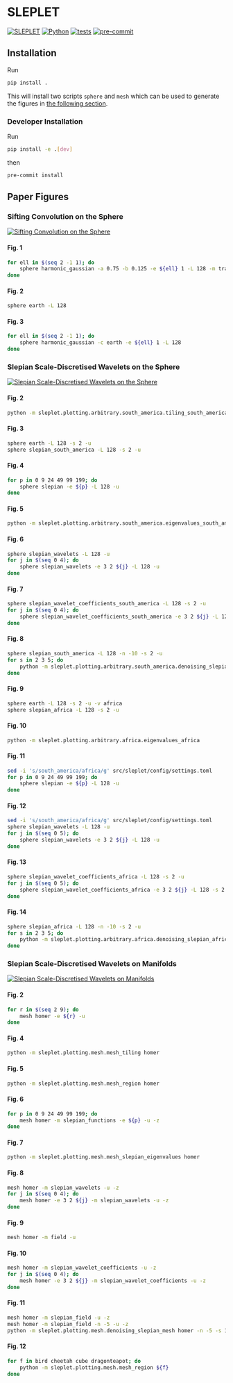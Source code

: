 # SLEPLET

[![SLEPLET](https://zenodo.org/badge/DOI/10.5281/zenodo.7268074.svg)](https://doi.org/10.5281/zenodo.7268074)
[![Python](https://img.shields.io/badge/python-3.10-orange.svg)](https://www.python.org/downloads/release/python-3100/)
[![tests](https://github.com/astro-informatics/sleplet/actions/workflows/tests.yml/badge.svg)](https://github.com/astro-informatics/sleplet/actions/workflows/tests.yml)
[![pre-commit](https://img.shields.io/badge/pre--commit-enabled-brightgreen?logo=pre-commit&logoColor=white)](https://github.com/pre-commit/pre-commit)

## Installation

Run

```sh
pip install .
```

This will install two scripts `sphere` and `mesh` which can be used to generate the figures in [the following section](#paper-figures).

### Developer Installation

Run

```sh
pip install -e .[dev]
```

then

```sh
pre-commit install
```

## Paper Figures

### Sifting Convolution on the Sphere

[![Sifting Convolution on the Sphere](https://img.shields.io/badge/DOI-10.1109/LSP.2021.3050961-pink.svg)](https://dx.doi.org/10.1109/LSP.2021.3050961)

#### Fig. 1

```sh
for ell in $(seq 2 -1 1); do
    sphere harmonic_gaussian -a 0.75 -b 0.125 -e ${ell} 1 -L 128 -m translate -o
done
```

#### Fig. 2

```sh
sphere earth -L 128
```

#### Fig. 3

```sh
for ell in $(seq 2 -1 1); do
    sphere harmonic_gaussian -c earth -e ${ell} 1 -L 128
done
```

### Slepian Scale-Discretised Wavelets on the Sphere

[![Slepian Scale-Discretised Wavelets on the Sphere](https://img.shields.io/badge/DOI-10.1109/TSP.2022.3233309-pink.svg)](https://dx.doi.org/10.1109/TSP.2022.3233309)

#### Fig. 2

```sh
python -m sleplet.plotting.arbitrary.south_america.tiling_south_america
```

#### Fig. 3

```sh
sphere earth -L 128 -s 2 -u
sphere slepian_south_america -L 128 -s 2 -u
```

#### Fig. 4

```sh
for p in 0 9 24 49 99 199; do
    sphere slepian -e ${p} -L 128 -u
done
```

#### Fig. 5

```sh
python -m sleplet.plotting.arbitrary.south_america.eigenvalues_south_america
```

#### Fig. 6

```sh
sphere slepian_wavelets -L 128 -u
for j in $(seq 0 4); do
    sphere slepian_wavelets -e 3 2 ${j} -L 128 -u
done
```

#### Fig. 7

```sh
sphere slepian_wavelet_coefficients_south_america -L 128 -s 2 -u
for j in $(seq 0 4); do
    sphere slepian_wavelet_coefficients_south_america -e 3 2 ${j} -L 128 -s 2 -u
done
```

#### Fig. 8

```sh
sphere slepian_south_america -L 128 -n -10 -s 2 -u
for s in 2 3 5; do
    python -m sleplet.plotting.arbitrary.south_america.denoising_slepian_south_america -n -10 -s ${s}
done
```

#### Fig. 9

```sh
sphere earth -L 128 -s 2 -u -v africa
sphere slepian_africa -L 128 -s 2 -u
```

#### Fig. 10

```sh
python -m sleplet.plotting.arbitrary.africa.eigenvalues_africa
```

#### Fig. 11

```sh
sed -i 's/south_america/africa/g' src/sleplet/config/settings.toml
for p in 0 9 24 49 99 199; do
    sphere slepian -e ${p} -L 128 -u
done
```

#### Fig. 12

```sh
sed -i 's/south_america/africa/g' src/sleplet/config/settings.toml
sphere slepian_wavelets -L 128 -u
for j in $(seq 0 5); do
    sphere slepian_wavelets -e 3 2 ${j} -L 128 -u
done
```

#### Fig. 13

```sh
sphere slepian_wavelet_coefficients_africa -L 128 -s 2 -u
for j in $(seq 0 5); do
    sphere slepian_wavelet_coefficients_africa -e 3 2 ${j} -L 128 -s 2 -u
done
```

#### Fig. 14

```sh
sphere slepian_africa -L 128 -n -10 -s 2 -u
for s in 2 3 5; do
    python -m sleplet.plotting.arbitrary.africa.denoising_slepian_africa -n -10 -s ${s}
done
```

### Slepian Scale-Discretised Wavelets on Manifolds

[![Slepian Scale-Discretised Wavelets on Manifolds](https://img.shields.io/badge/DOI-10.48550/arXiv.2302.06006-pink.svg)](https://doi.org/10.48550/arXiv.2302.06006)

#### Fig. 2

```sh
for r in $(seq 2 9); do
    mesh homer -e ${r} -u
done
```

#### Fig. 4

```sh
python -m sleplet.plotting.mesh.mesh_tiling homer
```

#### Fig. 5

```sh
python -m sleplet.plotting.mesh.mesh_region homer
```

#### Fig. 6

```sh
for p in 0 9 24 49 99 199; do
    mesh homer -m slepian_functions -e ${p} -u -z
done
```

#### Fig. 7

```sh
python -m sleplet.plotting.mesh.mesh_slepian_eigenvalues homer
```

#### Fig. 8

```sh
mesh homer -m slepian_wavelets -u -z
for j in $(seq 0 4); do
    mesh homer -e 3 2 ${j} -m slepian_wavelets -u -z
done
```

#### Fig. 9

```sh
mesh homer -m field -u
```

#### Fig. 10

```sh
mesh homer -m slepian_wavelet_coefficients -u -z
for j in $(seq 0 4); do
    mesh homer -e 3 2 ${j} -m slepian_wavelet_coefficients -u -z
done
```

#### Fig. 11

```sh
mesh homer -m slepian_field -u -z
mesh homer -m slepian_field -n -5 -u -z
python -m sleplet.plotting.mesh.denoising_slepian_mesh homer -n -5 -s 1
```

#### Fig. 12

```sh
for f in bird cheetah cube dragonteapot; do
    python -m sleplet.plotting.mesh.mesh_region ${f}
done
```
